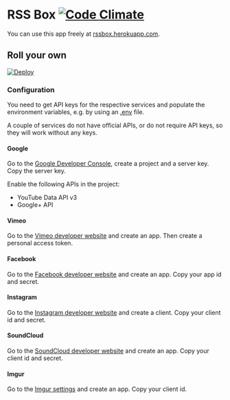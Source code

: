 # RSS Box [![Code Climate](https://codeclimate.com/github/stefansundin/rssbox/badges/gpa.svg)](https://codeclimate.com/github/stefansundin/rssbox)

You can use this app freely at [rssbox.herokuapp.com](https://rssbox.herokuapp.com/).

## Roll your own

[![Deploy](https://www.herokucdn.com/deploy/button.png)](https://heroku.com/deploy?template=https://github.com/stefansundin/rssbox)

### Configuration

You need to get API keys for the respective services and populate the environment variables, e.g. by using an [.env](.env.example) file.

A couple of services do not have official APIs, or do not require API keys, so they will work without any keys.

#### Google

Go to the [Google Developer Console](https://console.developers.google.com/), create a project and a server key. Copy the server key.

Enable the following APIs in the project:
- YouTube Data API v3
- Google+ API

#### Vimeo

Go to the [Vimeo developer website](https://developer.vimeo.com/apps) and create an app. Then create a personal access token.

#### Facebook

Go to the [Facebook developer website](https://developers.facebook.com/) and create an app. Copy your app id and secret.

#### Instagram

Go to the [Instagram developer website](https://www.instagram.com/developer/) and create a client. Copy your client id and secret.

#### SoundCloud

Go to the [SoundCloud developer website](http://soundcloud.com/you/apps) and create an app. Copy your client id and secret.

#### Imgur

Go to the [Imgur settings](https://imgur.com/account/settings/apps) and create an app. Copy your client id.
